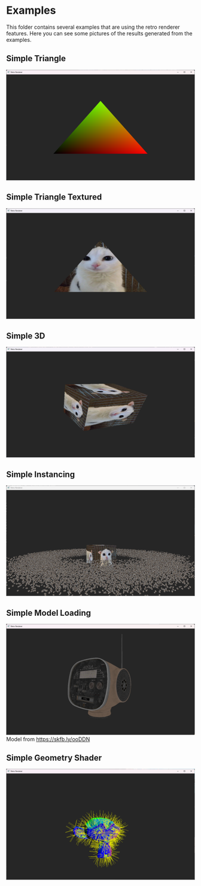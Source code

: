 Examples
========

This folder contains several examples that are using the retro renderer features. Here you can see some pictures of the results generated from the examples.

## Simple Triangle

![simple-triangle](../assets/example-projects/simple-triangle-example.png)

## Simple Triangle Textured

![simple-triangle-textured](../assets/example-projects/simple-triangle-textured-example.png)

## Simple 3D

![simple-3d](../assets/example-projects/simple-3d-example.png)

## Simple Instancing

![simple-instancing](../assets/example-projects/simple-instancing-example.png)

## Simple Model Loading

![simple-model-loading](../assets/example-projects/simple-model-loading-example.png)
Model from <https://skfb.ly/ooDDN>

## Simple Geometry Shader

![simple-geometry-shader](../assets/example-projects/simple-geometry-shader-example.png)